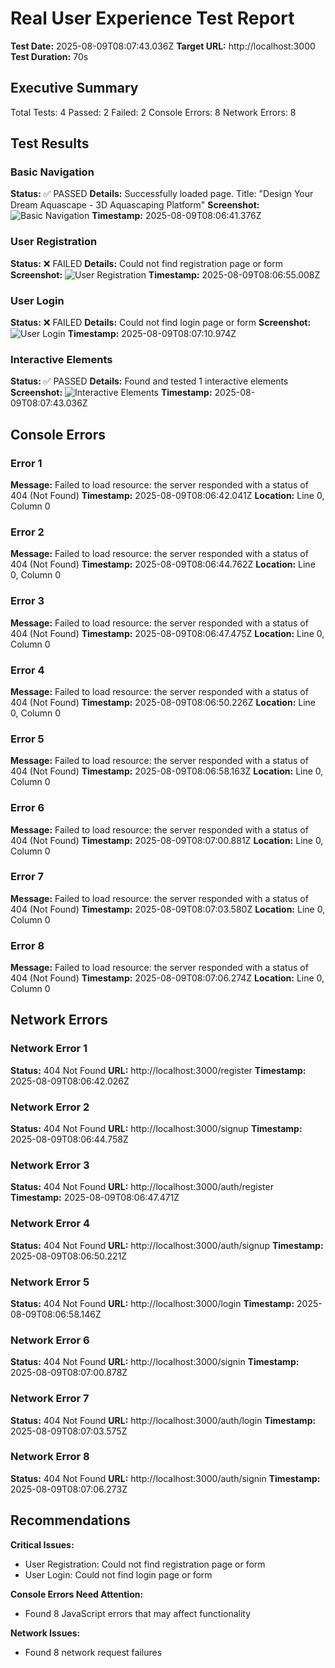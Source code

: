 # Real User Experience Test Report
**Test Date:** 2025-08-09T08:07:43.036Z
**Target URL:** http://localhost:3000
**Test Duration:** 70s

## Executive Summary

Total Tests: 4
Passed: 2
Failed: 2
Console Errors: 8
Network Errors: 8

## Test Results

### Basic Navigation
**Status:** ✅ PASSED
**Details:** Successfully loaded page. Title: "Design Your Dream Aquascape - 3D Aquascaping Platform"
**Screenshot:** ![Basic Navigation](./real-user-test-screenshots/00-home-page.png)
**Timestamp:** 2025-08-09T08:06:41.376Z

### User Registration
**Status:** ❌ FAILED
**Details:** Could not find registration page or form
**Screenshot:** ![User Registration](./real-user-test-screenshots/01-registration-page.png)
**Timestamp:** 2025-08-09T08:06:55.008Z

### User Login
**Status:** ❌ FAILED
**Details:** Could not find login page or form
**Screenshot:** ![User Login](./real-user-test-screenshots/02-login-page.png)
**Timestamp:** 2025-08-09T08:07:10.974Z

### Interactive Elements
**Status:** ✅ PASSED
**Details:** Found and tested 1 interactive elements
**Screenshot:** ![Interactive Elements](./real-user-test-screenshots/03-interactive-elements-test.png)
**Timestamp:** 2025-08-09T08:07:43.036Z

## Console Errors

### Error 1
**Message:** Failed to load resource: the server responded with a status of 404 (Not Found)
**Timestamp:** 2025-08-09T08:06:42.041Z
**Location:** Line 0, Column 0

### Error 2
**Message:** Failed to load resource: the server responded with a status of 404 (Not Found)
**Timestamp:** 2025-08-09T08:06:44.762Z
**Location:** Line 0, Column 0

### Error 3
**Message:** Failed to load resource: the server responded with a status of 404 (Not Found)
**Timestamp:** 2025-08-09T08:06:47.475Z
**Location:** Line 0, Column 0

### Error 4
**Message:** Failed to load resource: the server responded with a status of 404 (Not Found)
**Timestamp:** 2025-08-09T08:06:50.226Z
**Location:** Line 0, Column 0

### Error 5
**Message:** Failed to load resource: the server responded with a status of 404 (Not Found)
**Timestamp:** 2025-08-09T08:06:58.163Z
**Location:** Line 0, Column 0

### Error 6
**Message:** Failed to load resource: the server responded with a status of 404 (Not Found)
**Timestamp:** 2025-08-09T08:07:00.881Z
**Location:** Line 0, Column 0

### Error 7
**Message:** Failed to load resource: the server responded with a status of 404 (Not Found)
**Timestamp:** 2025-08-09T08:07:03.580Z
**Location:** Line 0, Column 0

### Error 8
**Message:** Failed to load resource: the server responded with a status of 404 (Not Found)
**Timestamp:** 2025-08-09T08:07:06.274Z
**Location:** Line 0, Column 0

## Network Errors

### Network Error 1
**Status:** 404 Not Found
**URL:** http://localhost:3000/register
**Timestamp:** 2025-08-09T08:06:42.026Z

### Network Error 2
**Status:** 404 Not Found
**URL:** http://localhost:3000/signup
**Timestamp:** 2025-08-09T08:06:44.758Z

### Network Error 3
**Status:** 404 Not Found
**URL:** http://localhost:3000/auth/register
**Timestamp:** 2025-08-09T08:06:47.471Z

### Network Error 4
**Status:** 404 Not Found
**URL:** http://localhost:3000/auth/signup
**Timestamp:** 2025-08-09T08:06:50.221Z

### Network Error 5
**Status:** 404 Not Found
**URL:** http://localhost:3000/login
**Timestamp:** 2025-08-09T08:06:58.146Z

### Network Error 6
**Status:** 404 Not Found
**URL:** http://localhost:3000/signin
**Timestamp:** 2025-08-09T08:07:00.878Z

### Network Error 7
**Status:** 404 Not Found
**URL:** http://localhost:3000/auth/login
**Timestamp:** 2025-08-09T08:07:03.575Z

### Network Error 8
**Status:** 404 Not Found
**URL:** http://localhost:3000/auth/signin
**Timestamp:** 2025-08-09T08:07:06.273Z

## Recommendations

**Critical Issues:**
- User Registration: Could not find registration page or form
- User Login: Could not find login page or form

**Console Errors Need Attention:**
- Found 8 JavaScript errors that may affect functionality

**Network Issues:**
- Found 8 network request failures
